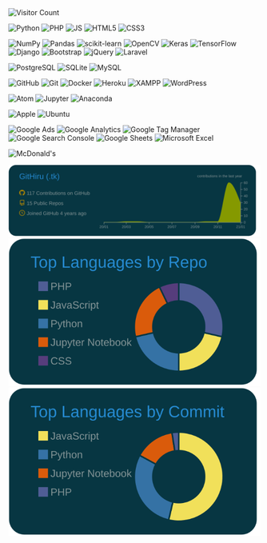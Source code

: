 <!--
### Hi there 👋
**GitHiru/GitHiru** is a ✨ _special_ ✨ repository because its `README.md` (this file) appears on your GitHub profile.
Here are some ideas to get you started:
 - 🔭 I’m currently working on ...
 - 🌱 I’m currently learning ...
 - 👯 I’m looking to collaborate on ...
 - 🤔 I’m looking for help with ...
 - 💬 Ask me about ...
 - 📫 How to reach me: ...
 - 😄 Pronouns: ...
 - ⚡ Fun fact: ...
-->

<!-- 👞 VISIT -->
<img src='https://profile-counter.glitch.me/Githiru/count.svg' alt='Visitor Count' width=20%>

<!-- 📛 BADGE -->
![Python](https://img.shields.io/badge/-Python-3776AB.svg?logo=python&style=flat&color=2b2d2d)
![PHP](https://img.shields.io/badge/PHP-777BB4.svg?logo=php&style=flat&color=2b2d2d)
![JS](https://img.shields.io/badge/Javascript-276DC3.svg?logo=javascript&style=flat&color=2b2d2d)
![HTML5](https://img.shields.io/badge/-HTML5-E34F26.svg?logo=html5&style=flat&color=2b2d2d)
![CSS3](https://img.shields.io/badge/-CSS3-1572B6.svg?logo=css3&style=flat&color=2b2d2d)

![NumPy](https://img.shields.io/badge/-NumPy-013243.svg?logo=numpy&style=flat&color=2b2d2d)
![Pandas](https://img.shields.io/badge/-Pandas-150458.svg?logo=pandas&style=flat&color=2b2d2d)
![scikit-learn](https://img.shields.io/badge/-scikitlearn-F7931E.svg?logo=scikit-learn&style=flat&color=2b2d2d)
![OpenCV](https://img.shields.io/badge/-OpenCV-5C3EE8.svg?logo=open-cv&style=flat&color=2b2d2d)
![Keras](https://img.shields.io/badge/-Keras-D00000.svg?logo=keras&style=flat&color=2b2d2d)
![TensorFlow](https://img.shields.io/badge/-TensorFlow-FF6F00.svg?logo=tensorflow&style=flat&color=2b2d2d)
![Django](https://img.shields.io/badge/-Django-092E20.svg?logo=django&style=flat&color=2b2d2d)
![Bootstrap](https://img.shields.io/badge/-Bootstrap-563D7C.svg?logo=bootstrap&style=flat&color=2b2d2d)
![jQuery](https://img.shields.io/badge/-jQuery-0769AD.svg?logo=jquery&style=flat&color=2b2d2d)
![Laravel](https://img.shields.io/badge/-Laravel-FF2D20.svg?logo=laravel&style=flat&color=2b2d2d)

![PostgreSQL](https://img.shields.io/badge/-PostgreSQL-336791.svg?logo=postgresql&style=flat&color=2b2d2d)
![SQLite](https://img.shields.io/badge/-SQLite-003B57.svg?logo=sqlite&style=flat&color=2b2d2d)
![MySQL](https://img.shields.io/badge/-MySQL-4479A1.svg?logo=mysql&style=flat&color=2b2d2d)

![GitHub](https://img.shields.io/badge/-GitHub-181717.svg?logo=github&style=flat&color=2b2d2d)
![Git](https://img.shields.io/badge/-Git-F05032.svg?logo=git&style=flat&color=2b2d2d)
![Docker](https://img.shields.io/badge/-Docker-EEE.svg?logo=docker&style=flat&color=2b2d2d)
![Heroku](https://img.shields.io/badge/-Heroku-563D7C.svg?logo=heroku&style=flat&color=2b2d2d)
![XAMPP](https://img.shields.io/badge/-XAMPP-FB7A24.svg?logo=xampp&style=flat&color=2b2d2d)
![WordPress](https://img.shields.io/badge/-WordPress-21759B.svg?logo=wordpress&style=flat&color=2b2d2d)

![Atom](https://img.shields.io/badge/-Atom-66595C.svg?logo=atom&style=flat&color=2b2d2d)
![Jupyter](https://img.shields.io/badge/-Jupyter-F37626.svg?logo=jupyter&style=flat&color=2b2d2d)
![Anaconda](https://img.shields.io/badge/-Anaconda-44A833.svg?logo=anaconda&style=flat&color=2b2d2d)

![Apple](https://img.shields.io/badge/Macintosh-000000.svg?logo=apple&style=flat&color=2b2d2d)
![Ubuntu](https://img.shields.io/badge/-Ubuntu-6F52B5.svg?logo=ubuntu&style=flat&color=2b2d2d)

![Google Ads](https://img.shields.io/badge/-Google%20Ads-4285F4.svg?logo=google-ads&style=flat&color=2b2d2d)
![Google Analytics](https://img.shields.io/badge/-Google%20Analytics-E37400.svg?logo=google-analytics&style=flat&color=2b2d2d)
![Google Tag Manager](https://img.shields.io/badge/-Google%20Tag%20Manager-E37400.svg?logo=google-tag-manager&style=flat&color=2b2d2d)
![Google Search Console](https://img.shields.io/badge/-Google%20Search%20Console-E37400.svg?logo=google-search-console&style=flat&color=2b2d2d)
![Google Sheets](https://img.shields.io/badge/-Google%20Sheets-.svg?logo=google-sheets&style=flat&color=2b2d2d)
![Microsoft Excel](https://img.shields.io/badge/-Microsoft%20Excel-217346.svg?logo=microsoft-excel&style=flat&color=2b2d2d)

![McDonald's](https://img.shields.io/badge/-McDonald's-FBC817.svg?logo=mcdonald's&style=flat&color=2b2d2d)


<!--Cf.  https://simpleicons.org/
![Ansible](https://img.shields.io/badge/-Ansible-EE0000.svg?logo=ansible&style=flat&color=2b2d2d)
![AWS](https://img.shields.io/badge/-Amazon%20AWS-232F3E.svg?logo=amazon-aws&style=flat&color=2b2d2d)
![Google](https://img.shields.io/badge/-Google%20Cloud-EEE.svg?logo=google-cloud&style=flat&color=2b2d2d)
![Nginx](https://img.shields.io/badge/-Nginx-bfcfcf.svg?logo=nginx&style=flat&color=2b2d2d)
![Apache](https://img.shields.io/badge/-Apache-D22128.svg?logo=apache&style=flat&color=2b2d2d)
![Raspberry](https://img.shields.io/badge/-Raspberry%20Pi-C51A4A.svg?logo=raspberry-pi&style=flat)
![Twitter](https://img.shields.io/badge/-Twitter-1DA1F2.svg?logo=twitter&style=flat&color=2b2d2d)
![Skype](https://img.shields.io/badge/-Skype-00AFF0.svg?logo=skype&style=flat&color=2b2d2d)
![Kaggle](https://img.shields.io/badge/-Kaggle-20BEFF.svg?logo=kaggle&style=flat&color=2b2d2d)
![Salseforce](https://img.shields.io/badge/-Salseforce-00A1E0.svg?logo=salseforce&style=flat&color=2b2d2d)
![Vim](https://img.shields.io/badge/-Vim-019733.svg?logo=vim&style=flat&color=2b2d2d)
-->


<!-- 📊 INFO GRAPHIC -->
<!-- ![trophy](https://github-profile-trophy.vercel.app/?username=GitHiru&theme=onedark)-->
![graph](https://raw.githubusercontent.com/GitHiru/GitHiru/main/profile-summary-card-output/solarized_dark/0-profile-details.svg)
![chart1](https://raw.githubusercontent.com/GitHiru/GitHiru/main/profile-summary-card-output/solarized_dark/1-repos-per-language.svg)
![chart2](https://raw.githubusercontent.com/GitHiru/GitHiru/main/profile-summary-card-output/solarized_dark/2-most-commit-language.svg)



<!--
２０２０：活動実績
<img src="https://grass-graph.moshimo.works/images/GitHiru.png">
-->

